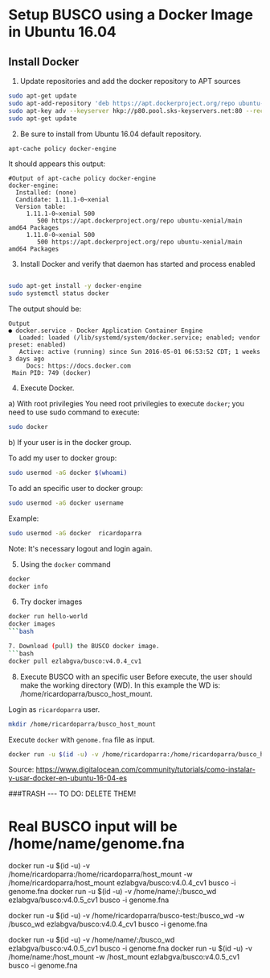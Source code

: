 # Setup BUSCO using a Docker Image in Ubuntu 16.04

## Install Docker

1. Update repositories and add the docker repository to APT sources
```bash
sudo apt-get update
sudo apt-add-repository 'deb https://apt.dockerproject.org/repo ubuntu-xenial main'
sudo apt-key adv --keyserver hkp://p80.pool.sks-keyservers.net:80 --recv-keys 58118E89F3A912897C070ADBF76221572C52609D
sudo apt-get update
```

2. Be sure to install from  Ubuntu 16.04 default repository.
```bash
apt-cache policy docker-engine
```
It should appears this output:

```
#Output of apt-cache policy docker-engine
docker-engine:
  Installed: (none)
  Candidate: 1.11.1-0~xenial
  Version table:
     1.11.1-0~xenial 500
        500 https://apt.dockerproject.org/repo ubuntu-xenial/main amd64 Packages
     1.11.0-0~xenial 500
        500 https://apt.dockerproject.org/repo ubuntu-xenial/main amd64 Packages

```

3. Install Docker and verify that daemon has started and process enabled

```bash

sudo apt-get install -y docker-engine
sudo systemctl status docker
```
The output should be:

```
Output
● docker.service - Docker Application Container Engine
   Loaded: loaded (/lib/systemd/system/docker.service; enabled; vendor preset: enabled)
   Active: active (running) since Sun 2016-05-01 06:53:52 CDT; 1 weeks 3 days ago
     Docs: https://docs.docker.com
 Main PID: 749 (docker)
```


4. Execute Docker.

a) With root privilegies
You need root privilegies to execute ```docker```; you need to use sudo command to execute:
```bash
sudo docker
```

 
 b) If your user is in the docker group.

To add my user to docker group:

```bash
sudo usermod -aG docker $(whoami)
``` 


To add an specific user to docker group:

```bash
sudo usermod -aG docker username
```

Example:
```bash
sudo usermod -aG docker  ricardoparra 
```
Note: It's necessary logout and login again.


5. Using the ```docker``` command

```bash
docker
docker info
```

6. Try docker images
```bash
docker run hello-world
docker images
```bash

7. Download (pull) the BUSCO docker image.
```bash
docker pull ezlabgva/busco:v4.0.4_cv1
```


8. Execute BUSCO with an specific user
Before execute, the user should make the working directory (WD). In this example the WD is: /home/ricardoparra/busco_host_mount.

Login as ```ricardoparra``` user.
```bash
mkdir /home/ricardoparra/busco_host_mount
```

Execute ```docker``` with ```genome.fna``` file as input.
```bash
docker run -u $(id -u) -v /home/ricardoparra:/home/ricardoparra/busco_host_mount -w /home/ricardoparra/busco_host_mount ezlabgva/busco:v4.0.5_cv1 busco -i genome.fna
```

Source: <https://www.digitalocean.com/community/tutorials/como-instalar-y-usar-docker-en-ubuntu-16-04-es>



###TRASH --- TO DO: DELETE THEM!
# Real BUSCO input will be /home/name/genome.fna
docker run -u $(id -u) -v /home/ricardoparra:/home/ricardoparra/host_mount -w /home/ricardoparra/host_mount ezlabgva/busco:v4.0.4_cv1 busco -i genome.fna
docker run -u $(id -u) -v /home/name/:/busco_wd ezlabgva/busco:v4.0.5_cv1 busco -i genome.fna



docker run -u $(id -u) -v /home/ricardoparra/busco-test:/busco_wd -w /busco_wd ezlabgva/busco:v4.0.4_cv1 busco -i genome.fna

	
docker run -u $(id -u) -v /home/name/:/busco_wd ezlabgva/busco:v4.0.5_cv1 busco -i genome.fna
docker run -u $(id -u) -v /home/name:/host_mount -w /host_mount ezlabgva/busco:v4.0.5_cv1 busco -i genome.fna
